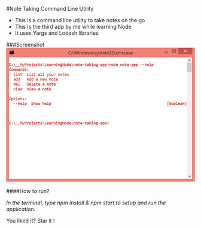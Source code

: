 #Note Taking Command Line Utility
* This is a command line utility to take notes on the go
* This is the third app by me while learning Node
* It uses Yargs and Lodash libraries

###Screenshot
![Screenshot](one.JPG)

####How to run?

_In the terminal, type *npm install & npm start* to setup and run the application._

You liked it? Star it !